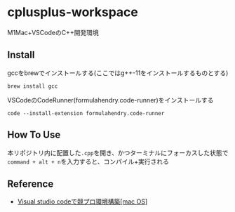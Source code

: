 # cplusplus-workspace
M1Mac+VSCodeのC++開発環境

## Install
gccをbrewでインストールする(ここではg++-11をインストールするものとする)

```
brew install gcc
```

VSCodeのCodeRunner(formulahendry.code-runner)をインストールする

```
code --install-extension formulahendry.code-runner
```

## How To Use
本リポジトリ内に配置した`.cpp`を開き、かつターミナルにフォーカスした状態で`command + alt + n`を入力すると、コンパイル+実行される

## Reference
- [Visual studio codeで競プロ環境構築[mac OS]](https://qiita.com/EngTks/items/ffa2a7b4d264e7a052c6)
